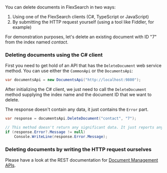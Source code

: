 You can delete documents in FlexSearch in two ways:

1. Using one of the FlexSearch clients (C#, TypeScript or JavaScript)
2. By submitting the HTTP request yourself (using a tool like Fiddler, for example)

For demonstration purposes, let's delete an existing document with ID "7" from the index named *contact*.

### Deleting documents using the C# client

First you need to get hold of an API that has the `DeleteDocument` web service method. You can use either the `CommonApi` or the `DocumentsApi`:

```csharp
var documentsApi = new DocumentsApi("http://localhost:9800");
```

After initializing the C# client, we just need to call the `DeleteDocument` method supplying the index name and the document ID that we want to delete.

The response doesn't contain any data, it just contains the `Error` part.

```csharp
var response = documentsApi.DeleteDocument("contact", "7");

// This method doesn't return any significant data. It just reports any errors.
if (response.Error?.Message != null)
    Console.WriteLine(response.Error.Message);
```

### Deleting documents by writing the HTTP request ourselves

Please have a look at the REST documentation for [Document Management APIs].

[Document Management APIs]: https://flexsearch.net/docs/rest/examples/documents.html